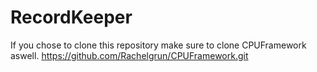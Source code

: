 # RecordKeeper
If you chose to clone this repository make sure to clone CPUFramework aswell.
https://github.com/Rachelgrun/CPUFramework.git
